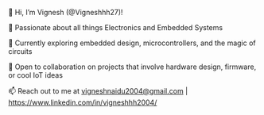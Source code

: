 👋 Hi, I’m Vignesh (@Vigneshhh27)!

👀 Passionate about all things Electronics and Embedded Systems

🌱 Currently exploring embedded design, microcontrollers, and the magic of circuits

💞️ Open to collaboration on projects that involve hardware design, firmware, or cool IoT ideas

📫 Reach out to me at vigneshnaidu2004@gmail.com | https://www.linkedin.com/in/vigneshhh2004/



<!---
Vigneshhh27/Vigneshhh27 is a ✨ special ✨ repository because its `README.md` (this file) appears on your GitHub profile.
You can click the Preview link to take a look at your changes.
--->
